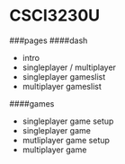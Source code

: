 # CSCI3230U
###pages
####dash
* intro
* singleplayer / multiplayer
* singleplayer gameslist
* multiplayer gameslist

####games
* singleplayer game setup
* singleplayer game
* mutliplayer game setup
* multiplayer game
